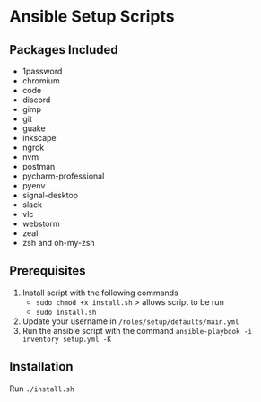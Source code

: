 # Ansible Setup Scripts

## Packages Included

- 1password
- chromium
- code
- discord
- gimp
- git
- guake
- inkscape
- ngrok
- nvm
- postman
- pycharm-professional
- pyenv
- signal-desktop
- slack
- vlc
- webstorm
- zeal
- zsh and oh-my-zsh

## Prerequisites

1. Install script with the following commands
	- `sudo chmod +x install.sh` > allows script to be run
	- `sudo install.sh`
2. Update your username in `/roles/setup/defaults/main.yml`
3. Run the ansible script with the command `ansible-playbook -i inventory setup.yml -K`

## Installation

Run `./install.sh`
